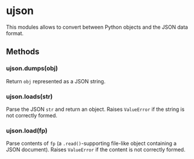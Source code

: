 # ujson

This modules allows to convert between Python objects and the JSON data format.

## Methods

### ujson.dumps\(obj\)

Return `obj` represented as a JSON string.

### ujson.loads\(str\)

Parse the JSON `str` and return an object. Raises `ValueError` if the string is not correctly formed.

### ujson.load\(fp\)

Parse contents of `fp` \(a `.read()`-supporting file-like object containing a JSON document\). Raises `ValueError` if the content is not correctly formed.

